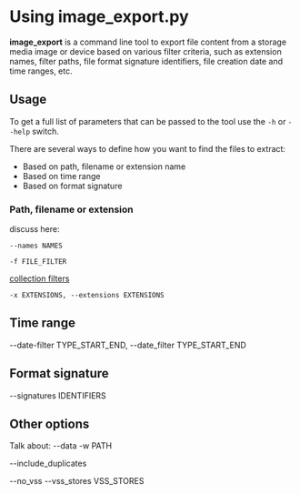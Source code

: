 # Using image_export.py

**image_export** is a command line tool to export file content from a storage media image or device based on various filter criteria, such as extension names, filter paths, file format signature identifiers, file creation date and time ranges, etc.

## Usage

To get a full list of parameters that can be passed to the tool use the ``-h`` or ``--help`` switch.

There are several ways to define how you want to find the files to extract:
 + Based on path, filename or extension name
 + Based on time range
 + Based on format signature

### Path, filename or extension

discuss here:

```
--names NAMES
```

```
-f FILE_FILTER
```
[collection filters](Collection-Filters.md)

```
-x EXTENSIONS, --extensions EXTENSIONS
```

## Time range

--date-filter TYPE_START_END, --date_filter TYPE_START_END

## Format signature

 --signatures IDENTIFIERS

## Other options

Talk about:
--data 
-w PATH

--include_duplicates

--no_vss
--vss_stores VSS_STORES
